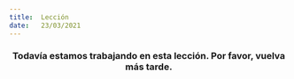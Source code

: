 ```yaml
---
title:  Lección
date:   23/03/2021
---
```


### <center>Todavía estamos trabajando en esta lección. Por favor, vuelva más tarde.</center>